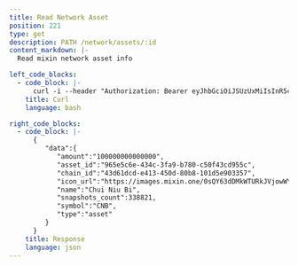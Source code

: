 ```yaml
---
title: Read Network Asset
position: 221
type: get
description: PATH /network/assets/:id
content_markdown: |-
  Read mixin network asset info

left_code_blocks:
  - code_block: |-
      curl -i --header "Authorization: Bearer eyJhbGciOiJSUzUxMiIsInR5cCI6IkpXVCJ9.eyJleHAiOjE1Mjc0OTA0NzEsImlhdCI6MTUyNzQ5MDQxMSwianRpIjoiOWQzN2FhZGUtOGZlYy00NzkzLTk3MzctMmE4YjcwMTY2NGVkIiwic2lkIjoiYWM2ZDFmODYtYTY0Yi00NWRkLTllZmEtN2JmMGVjZjI2MDU2Iiwic2lnIjoiMzQzMGIxMTFjMGFmMzY0YzJjOWIwYmIzODZiNWZkZTk0MGM5MmE4NzA5YTVhMzZiNzk2ZWM4ZjU5OGJmMTQ0YyIsInVpZCI6IjMxYjFhMTdjLWFiMzgtNGFhNC05YmM5LWY0NjQyNzEyODExMyJ9.vy3AOZfyOZrXLCgOvbs1rJbfRltT52WI15LlRvjKVMri7Ru8M2DhPbiks_O9ded48choyQ-E-jTwbEuzmw5G05HG4Dg0jOfSfSE3-Iiqn3N_nwPWhPC4dN81ViCtmwUKjgRdOOFYXHdqcXrGeUGCJmOB-Qmqzfi5Fqx3LCikKVE" --header "Content-Type: application/json" --header "Content-length: 0" "https://api.mixin.one/network/assets/965e5c6e-434c-3fa9-b780-c50f43cd955c"
    title: Curl
    language: bash

right_code_blocks:
  - code_block: |-
      {  
         "data":{  
            "amount":"100000000000000",
            "asset_id":"965e5c6e-434c-3fa9-b780-c50f43cd955c",
            "chain_id":"43d61dcd-e413-450d-80b8-101d5e903357",
            "icon_url":"https://images.mixin.one/0sQY63dDMkWTURkJVjowWY6Le4ICjAFuu3ANVyZA4uI3UdkbuOT5fjJUT82ArNYmZvVcxDXyNjxoOv0TAYbQTNKS=s128",
            "name":"Chui Niu Bi",
            "snapshots_count":338821,
            "symbol":"CNB",
            "type":"asset"
         }
      }
    title: Response
    language: json
---
```

